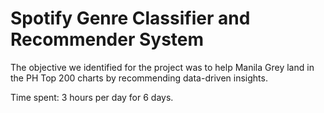 # Spotify Genre Classifier and Recommender System

The objective we identified for the project was to help Manila Grey land in the PH Top 200 charts by recommending data-driven insights.

Time spent: 3 hours per day for 6 days.
